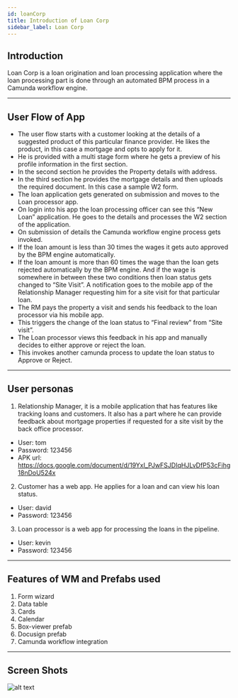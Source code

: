 ```yaml
---
id: loanCorp
title: Introduction of Loan Corp
sidebar_label: Loan Corp
---
```


## Introduction

Loan Corp is a loan origination and loan processing  application where the loan processing part is done through an automated BPM process in a Camunda workflow engine.

---

## User Flow of App

- The user flow starts with a customer looking at the details of a suggested product of this particular finance provider. He likes the product, in this case a mortgage and opts to apply for it.
- He is provided with a multi stage form where he gets a preview of his profile information in the first section.
- In the second section he provides the Property details with address.
- In the third section he provides the mortgage details and then uploads the required document.
In this case a sample W2 form.  
- The loan application gets generated on submission and moves to the Loan processor app. 
- On login into his app the loan processing officer can see this “New Loan” application. He goes to the details and processes the W2 section of the application.
- On submission of details the Camunda workflow engine process gets invoked.
- If the loan amount is less than 30 times the wages it gets auto approved by the BPM engine automatically. 
- If the loan amount is more than 60 times the wage than the loan gets rejected automatically by the BPM engine. And if the wage is somewhere in between these two conditions then loan status gets changed to “Site Visit”. A notification goes to the mobile app of the Relationship Manager requesting him for a site visit for that particular loan. 
- The RM pays the property a visit and sends his feedback to the loan processor via his mobile app.
- This triggers the change of the loan status to “Final review” from “Site visit”.
- The Loan processor views this feedback in his app and manually decides to either approve or reject the loan.
- This invokes another camunda process to update the loan status to Approve or Reject.


---

## User personas

1. Relationship Manager, it is a mobile application that has features like tracking loans and customers.
It also has a part where he can provide feedback about mortgage properties if requested for a site visit by the back office processor.
  - User: tom
  - Password: 123456
  - APK url: https://docs.google.com/document/d/19YxI_PJwFSJDIqHJLvDfP53cFihg18nDoU524x

2. Customer has a web app. He applies for a loan and can view his loan status.
  - User: david
  - Password: 123456

3. Loan processor is a web app for processing the loans in the pipeline.
  - User: kevin
  - Password: 123456

---

## Features of WM and Prefabs used

1. Form wizard
2. Data table
3. Cards
4. Calendar
5. Box-viewer prefab
6. Docusign prefab
7. Camunda workflow integration

---

## Screen Shots

![alt text](/img/loanCorp/LoanCorp1.png 'Loan Corp')

